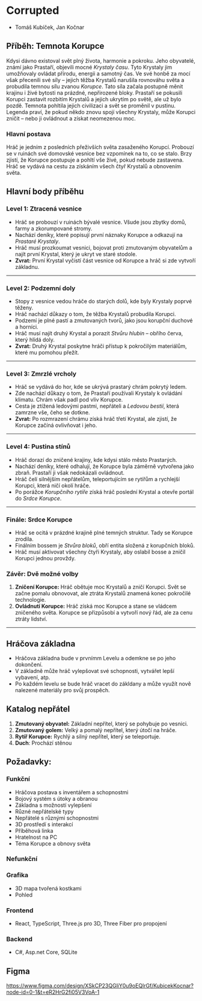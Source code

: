 # **Corrupted**

- Tomáš Kubíček, Jan Kočnar


## **Příběh: Temnota Korupce**
Kdysi dávno existoval svět plný života, harmonie a pokroku. Jeho obyvatelé, známí jako Prastaří, objevili mocné *Krystaly času*. Tyto Krystaly jim umožňovaly ovládat přírodu, energii a samotný čas. Ve své honbě za mocí však přecenili své síly – jejich těžba Krystalů narušila rovnováhu světa a probudila temnou sílu zvanou *Korupce*. Tato síla začala postupně měnit krajinu i živé bytosti na prázdné, nepřirozené bloky.
Prastaří se pokusili Korupci zastavit rozbitím Krystalů a jejich ukrytím po světě, ale už bylo pozdě. Temnota pohltila jejich civilizaci a svět se proměnil v pustinu. Legenda praví, že pokud někdo znovu spojí všechny Krystaly, může Korupci zničit – nebo ji ovládnout a získat neomezenou moc.

### **Hlavní postava**
Hráč je jedním z posledních přeživších světa zasaženého Korupcí. Probouzí se v ruinách své domovské vesnice bez vzpomínek na to, co se stalo. Brzy zjistí, že Korupce postupuje a pohltí vše živé, pokud nebude zastavena. Hráč se vydává na cestu za získáním všech čtyř Krystalů a obnovením světa.

## **Hlavní body příběhu**

### **Level 1: Ztracená vesnice**
- Hráč se probouzí v ruinách bývalé vesnice. Všude jsou zbytky domů, farmy a zkorumpované stromy.
- Nachází deníky, které popisují první náznaky Korupce a odkazují na *Prastaré Krystaly*.
- Hráč musí prozkoumat vesnici, bojovat proti zmutovaným obyvatelům a najít první Krystal, který je ukryt ve staré stodole.
- **Zvrat:** První Krystal vyčistí část vesnice od Korupce a hráč si zde vytvoří základnu.

---

### **Level 2: Podzemní doly**
- Stopy z vesnice vedou hráče do starých dolů, kde byly Krystaly poprvé těženy.
- Hráč nachází důkazy o tom, že těžba Krystalů probudila Korupci.  
- Podzemí je plné pastí a zmutovaných tvorů, jako jsou korupční duchové a horníci.
- Hráč musí najít druhý Krystal a porazit *Stvůru hlubin* – obřího červa, který hlídá doly.
- **Zvrat:** Druhý Krystal poskytne hráči přístup k pokročilým materiálům, které mu pomohou přežít.

---

### **Level 3: Zmrzlé vrcholy**
- Hráč se vydává do hor, kde se ukrývá prastarý chrám pokrytý ledem.
- Zde nachází důkazy o tom, že Prastaří používali Krystaly k ovládání klimatu. Chrám však padl pod vliv Korupce.
- Cesta je ztížená ledovými pastmi, nepřáteli a *Ledovou bestií*, která zamrzne vše, čeho se dotkne.
- **Zvrat:** Po rozmrazení chrámu získá hráč třetí Krystal, ale zjistí, že Korupce začíná ovlivňovat i jeho.

---

### **Level 4: Pustina stínů**
- Hráč dorazí do zničené krajiny, kde kdysi stálo město Prastarých.
- Nachází deníky, které odhalují, že Korupce byla záměrně vytvořena jako zbraň. Prastaří ji však nedokázali ovládnout.
- Hráč čelí silnějším nepřátelům, teleportujícím se rytířům a rychlejší Korupci, která ničí okolí hráče.
- Po porážce *Korupčního rytíře* získá hráč poslední Krystal a otevře portál do *Srdce Korupce*.

---

### **Finále: Srdce Korupce**
- Hráč se ocitá v prázdné krajině plné temných struktur. Tady se Korupce zrodila.
- Finálním bossem je *Stvůra bloků*, obří entita složená z korupčních bloků.  
- Hráč musí aktivovat všechny čtyři Krystaly, aby oslabil bosse a zničil Korupci jednou provždy.

### **Závěr: Dvě možné volby**
1. **Zničení Korupce:** Hráč obětuje moc Krystalů a zničí Korupci. Svět se začne pomalu obnovovat, ale ztráta Krystalů znamená konec pokročilé technologie.  
2. **Ovládnutí Korupce:** Hráč získá moc Korupce a stane se vládcem zničeného světa. Korupce se přizpůsobí a vytvoří nový řád, ale za cenu ztráty lidství.

---

## **Hráčova základna**
- Hráčova základna bude v prvnímm Levelu a odemkne se po jeho dokončení.  
- V základně může hráč vylepšovat své schopnosti, vytvářet lepší vybavení, atp.
- Po každém levelu se bude hráč vracet do zákldany a může využít nově nalezené materiály pro svůj prospěch.



## **Katalog nepřátel**
1. **Zmutovaný obyvatel:** Základní nepřítel, který se pohybuje po vesnici.
2. **Zmutovaný golem:** Velký a pomalý nepřítel, který útočí na hráče.
3. **Rytíř Korupce:** Rychlý a silný nepřítel, který se teleportuje.
4. **Duch**: Prochází stěnou


## **Požadavky:**

### **Funkční**
- Hráčova postava s inventářem a schopnostmi
- Bojový systém s útoky a obranou
- Základna s možností vylepšení
- Různé nepřátelské typy
- Nepřátelé s různými schopnostmi
- 3D prostředí s interakcí
- Příběhová linka
- Hratelnost na PC
- Téma Korupce a obnovy světa


### **Nefunkční**

### **Grafika**
- 3D mapa tvořená kostkami
- Pohled

### **Frontend**
- React, TypeScript, Three.js pro 3D, Three Fiber pro propojení
### **Backend**
- C#, Asp.net Core, SQLite

## **Figma**
https://www.figma.com/design/XSkCP23QGliY0u9oEQlrGf/KubicekKocnar?node-id=0-1&t=eR2HrG2fi05V3VoA-1















